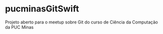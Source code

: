 # pucminasGitSwift
Projeto aberto para o meetup sobre Git do curso de Ciência da Computação da PUC Minas
